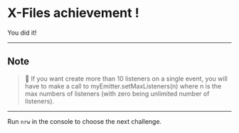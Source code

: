 # X-Files achievement !

You did it!

---

## Note

> 📌 If you want create more than 10 listeners on a single event, you will have to make a call to myEmitter.setMaxListeners(n) where n is the max numbers of listeners (with zero being unlimited number of listeners).

---

Run `nrw` in the console to choose the next challenge.
